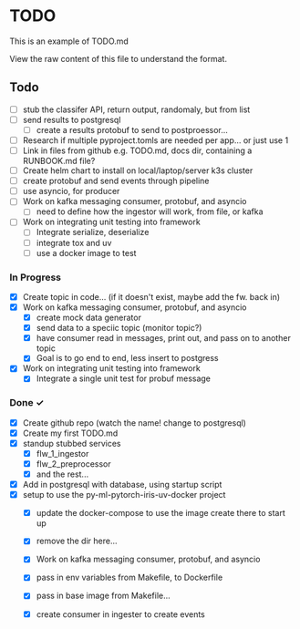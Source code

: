 # TODO

This is an example of TODO.md

View the raw content of this file to understand the format.

## Todo

- [ ] stub the classifer API, return output, randomaly, but from list
- [ ] send results to postgresql
  - [ ] create a results protobuf to send to postproessor...
- [ ] Research if multiple pyproject.tomls are needed per app... or just use 1
- [ ] Link in files from github e.g. TODO.md, docs dir, containing a RUNBOOK.md file?
- [ ] Create helm chart to install on local/laptop/server k3s cluster
- [ ] create protobuf and send events through pipeline
- [ ] use asyncio, for producer
- [ ] Work on kafka messaging consumer, protobuf, and asyncio
  - [ ] need to define how the ingestor will work, from file, or kafka
- [ ] Work on integrating unit testing into framework
  - [ ] Integrate serialize, deserialize
  - [ ] integrate tox and uv
  - [ ] use a docker image to test

### In Progress

- [x] Create topic in code... (if it doesn't exist, maybe add the fw. back in)
- [x] Work on kafka messaging consumer, protobuf, and asyncio
  - [x] create mock data generator
  - [x] send data to a speciic topic (monitor topic?)
  - [x] have consumer read in messages, print out, and pass on to another topic
  - [x] Goal is to go end to end, less insert to postgress
- [x] Work on integrating unit testing into framework
  - [x] Integrate a single unit test for probuf message

### Done ✓

- [x] Create github repo (watch the name! change to postgresql)
- [x] Create my first TODO.md
- [x] standup stubbed services
  - [x] flw_1_ingestor
  - [x] flw_2_preprocessor
  - [x] and the rest...
- [x] Add in postgresql with database, using startup script
- [x] setup to use the py-ml-pytorch-iris-uv-docker project
  - [x] update the docker-compose to use the image create there to start up
  - [x] remove the dir here...
  - [x] Work on kafka messaging consumer, protobuf, and asyncio
  - [x] pass in env variables from Makefile, to Dockerfile
  - [x] pass in base image from Makefile...
  - [x] create consumer in ingester to create events
  